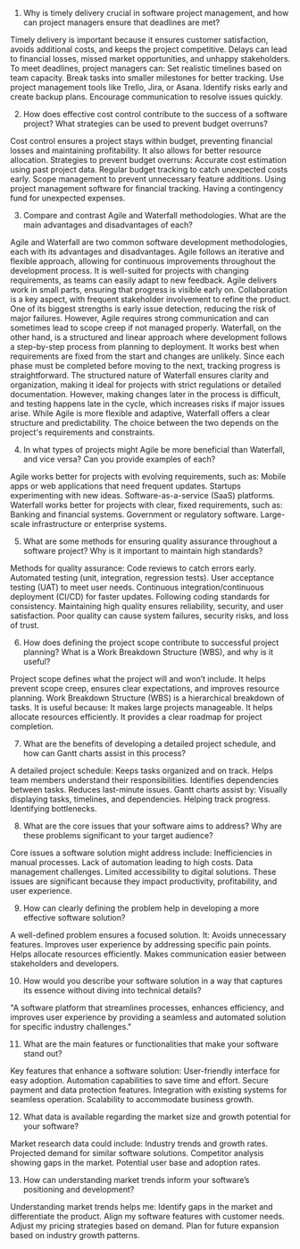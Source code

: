 1. Why is timely delivery crucial in software project management, and how can project managers ensure that deadlines are met?

Timely delivery is important because it ensures customer satisfaction, avoids additional costs, and keeps the project competitive. Delays can lead to financial losses, missed market opportunities, and unhappy stakeholders.
To meet deadlines, project managers can:
Set realistic timelines based on team capacity.
Break tasks into smaller milestones for better tracking.
Use project management tools like Trello, Jira, or Asana.
Identify risks early and create backup plans.
Encourage communication to resolve issues quickly.

2. How does effective cost control contribute to the success of a software project? What strategies can be used to prevent budget overruns?

Cost control ensures a project stays within budget, preventing financial losses and maintaining profitability. It also allows for better resource allocation.
Strategies to prevent budget overruns:
Accurate cost estimation using past project data.
Regular budget tracking to catch unexpected costs early.
Scope management to prevent unnecessary feature additions.
Using project management software for financial tracking.
Having a contingency fund for unexpected expenses.

3. Compare and contrast Agile and Waterfall methodologies. What are the main advantages and disadvantages of each?

Agile and Waterfall are two common software development methodologies, each with its advantages and disadvantages.
Agile follows an iterative and flexible approach, allowing for continuous improvements throughout the development process. It is well-suited for projects with changing requirements, as teams can easily adapt to new feedback. Agile delivers work in small parts, ensuring that progress is visible early on. Collaboration is a key aspect, with frequent stakeholder involvement to refine the product. One of its biggest strengths is early issue detection, reducing the risk of major failures. However, Agile requires strong communication and can sometimes lead to scope creep if not managed properly.
Waterfall, on the other hand, is a structured and linear approach where development follows a step-by-step process from planning to deployment. It works best when requirements are fixed from the start and changes are unlikely. Since each phase must be completed before moving to the next, tracking progress is straightforward. The structured nature of Waterfall ensures clarity and organization, making it ideal for projects with strict regulations or detailed documentation. However, making changes later in the process is difficult, and testing happens late in the cycle, which increases risks if major issues arise.
While Agile is more flexible and adaptive, Waterfall offers a clear structure and predictability. The choice between the two depends on the project's requirements and constraints.


4. In what types of projects might Agile be more beneficial than Waterfall, and vice versa? Can you provide examples of each?

Agile works better for projects with evolving requirements, such as:
Mobile apps or web applications that need frequent updates.
Startups experimenting with new ideas.
Software-as-a-service (SaaS) platforms.
Waterfall works better for projects with clear, fixed requirements, such as:
Banking and financial systems.
Government or regulatory software.
Large-scale infrastructure or enterprise systems.

5. What are some methods for ensuring quality assurance throughout a software project? Why is it important to maintain high standards?

Methods for quality assurance:
Code reviews to catch errors early.
Automated testing (unit, integration, regression tests).
User acceptance testing (UAT) to meet user needs.
Continuous integration/continuous deployment (CI/CD) for faster updates.
Following coding standards for consistency.
Maintaining high quality ensures reliability, security, and user satisfaction. Poor quality can cause system failures, security risks, and loss of trust.



6. How does defining the project scope contribute to successful project planning? What is a Work Breakdown Structure (WBS), and why is it useful?

Project scope defines what the project will and won’t include. It helps prevent scope creep, ensures clear expectations, and improves resource planning.
Work Breakdown Structure (WBS) is a hierarchical breakdown of tasks. It is useful because:
It makes large projects manageable.
It helps allocate resources efficiently.
It provides a clear roadmap for project completion.

7. What are the benefits of developing a detailed project schedule, and how can Gantt charts assist in this process?

A detailed project schedule:
Keeps tasks organized and on track.
Helps team members understand their responsibilities.
Identifies dependencies between tasks.
Reduces last-minute issues.
Gantt charts assist by:
Visually displaying tasks, timelines, and dependencies.
Helping track progress.
Identifying bottlenecks.

8. What are the core issues that your software aims to address? Why are these problems significant to your target audience?

Core issues a software solution might address include:
Inefficiencies in manual processes.
Lack of automation leading to high costs.
Data management challenges.
Limited accessibility to digital solutions.
These issues are significant because they impact productivity, profitability, and user experience.

9. How can clearly defining the problem help in developing a more effective software solution?

A well-defined problem ensures a focused solution. It:
Avoids unnecessary features.
Improves user experience by addressing specific pain points.
Helps allocate resources efficiently.
Makes communication easier between stakeholders and developers.

10. How would you describe your software solution in a way that captures its essence without diving into technical details?

"A software platform that streamlines processes, enhances efficiency, and improves user experience by providing a seamless and automated solution for specific industry challenges."

11. What are the main features or functionalities that make your software stand out?

Key features that enhance a software solution:
User-friendly interface for easy adoption.
Automation capabilities to save time and effort.
Secure payment and data protection features.
Integration with existing systems for seamless operation.
Scalability to accommodate business growth.

12. What data is available regarding the market size and growth potential for your software?

Market research data could include:
Industry trends and growth rates.
Projected demand for similar software solutions.
Competitor analysis showing gaps in the market.
Potential user base and adoption rates.

13. How can understanding market trends inform your software’s positioning and development?

Understanding market trends helps me:
Identify gaps in the market and differentiate the product.
Align my software features with customer needs.
Adjust my pricing strategies based on demand.
Plan for future expansion based on industry growth patterns.
